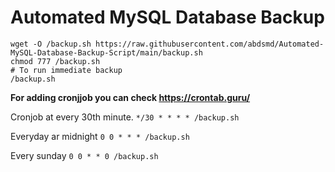# Automated MySQL Database Backup

```
wget -O /backup.sh https://raw.githubusercontent.com/abdsmd/Automated-MySQL-Database-Backup-Script/main/backup.sh
chmod 777 /backup.sh
# To run immediate backup 
/backup.sh
```

**For adding cronjjob you can check https://crontab.guru/**

Cronjob at every 30th minute.
```*/30 * * * * /backup.sh```

Everyday ar midnight
```0 0 * * * /backup.sh```

Every sunday
```0 0 * * 0 /backup.sh```
